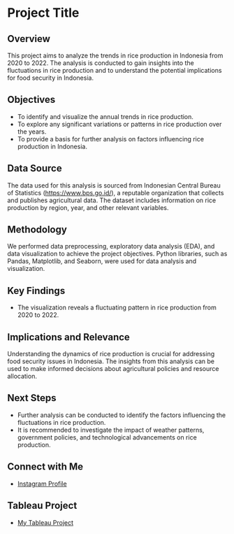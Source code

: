 # Project Title

## Overview
This project aims to analyze the trends in rice production in Indonesia from 2020 to 2022. The analysis is conducted to gain insights into the fluctuations in rice production and to understand the potential implications for food security in Indonesia.

## Objectives
- To identify and visualize the annual trends in rice production.
- To explore any significant variations or patterns in rice production over the years.
- To provide a basis for further analysis on factors influencing rice production in Indonesia.

## Data Source
The data used for this analysis is sourced from Indonesian Central Bureau of Statistics (https://www.bps.go.id/), a reputable organization that collects and publishes agricultural data. The dataset includes information on rice production by region, year, and other relevant variables.

## Methodology
We performed data preprocessing, exploratory data analysis (EDA), and data visualization to achieve the project objectives. Python libraries, such as Pandas, Matplotlib, and Seaborn, were used for data analysis and visualization.

## Key Findings
- The visualization reveals a fluctuating pattern in rice production from 2020 to 2022.

## Implications and Relevance
Understanding the dynamics of rice production is crucial for addressing food security issues in Indonesia. The insights from this analysis can be used to make informed decisions about agricultural policies and resource allocation.

## Next Steps
- Further analysis can be conducted to identify the factors influencing the fluctuations in rice production.
- It is recommended to investigate the impact of weather patterns, government policies, and technological advancements on rice production.

## Connect with Me
- [Instagram Profile](https://www.instagram.com/azkiyakmal/)

## Tableau Project
- [My Tableau Project](https://public.tableau.com/app/profile/muhammad.azkiya.akmal/viz/ProduksiPadiIndonesia/ProduksiPadiIndonesia)
